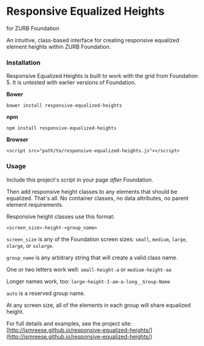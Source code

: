 # Responsive Equalized Heights
for ZURB Foundation

An intuitive, class-based interface for creating responsive equalized element heights within ZURB Foundation.

### Installation

Responsive Equalized Heights is built to work with the grid from Foundation 5. It is untested with earlier versions of Foundation.

**Bower**

```
bower install responsive-equalized-heights
```

**npm**

```
npm install responsive-equalized-heights
```

**Browser**

```
<script src="path/to/responsive-equalized-heights.js"></script>
```

### Usage

Include this project's script in your page *after* Foundation.

Then add responsive height classes to any elements that should be equalized. That's all. No container classes, no data attributes, no parent element requirements.

Responsive height classes use this format:

```
<screen_size>-height-<group_name>
```

`screen_size` is any of the Foundation screen sizes: `small`, `medium`, `large`, `xlarge`, or `xxlarge`.

`group_name` is any arbitrary string that will create a valid class name.

One or two letters work well: `small-height-a` or `medium-height-aa`

Longer names work, too: `large-height-I-am-a-long__Group-Name`

`auto` is a reserved group name.

At any screen size, all of the elements in each group will share equalized height.

For full details and examples, see the project site: [http://jsmreese.github.io/responsive-equalized-heights/](http://jsmreese.github.io/responsive-equalized-heights/)

